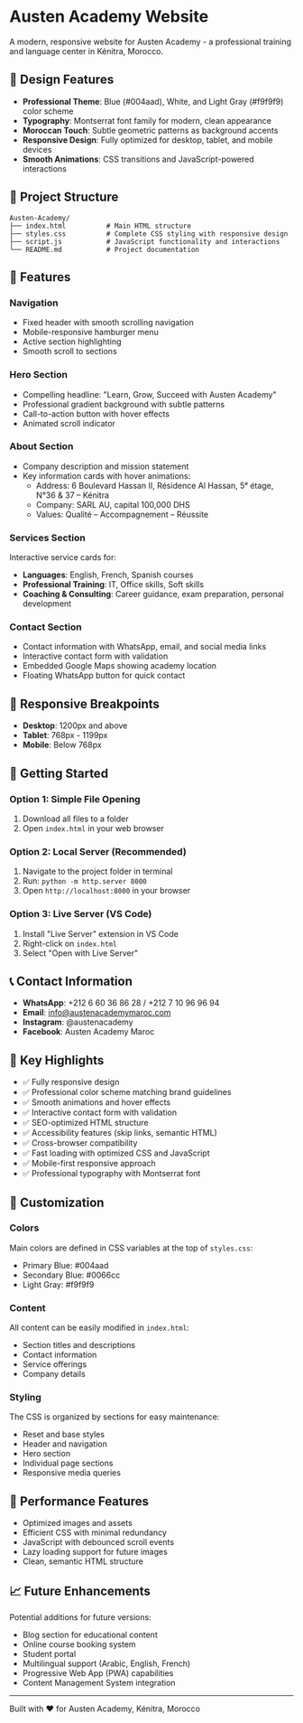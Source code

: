 # Austen Academy Website

A modern, responsive website for Austen Academy - a professional training and language center in Kénitra, Morocco.

## 🎨 Design Features

- **Professional Theme**: Blue (#004aad), White, and Light Gray (#f9f9f9) color scheme
- **Typography**: Montserrat font family for modern, clean appearance
- **Moroccan Touch**: Subtle geometric patterns as background accents
- **Responsive Design**: Fully optimized for desktop, tablet, and mobile devices
- **Smooth Animations**: CSS transitions and JavaScript-powered interactions

## 📁 Project Structure

```
Austen-Academy/
├── index.html          # Main HTML structure
├── styles.css          # Complete CSS styling with responsive design
├── script.js           # JavaScript functionality and interactions
└── README.md           # Project documentation
```

## 🔧 Features

### Navigation
- Fixed header with smooth scrolling navigation
- Mobile-responsive hamburger menu
- Active section highlighting
- Smooth scroll to sections

### Hero Section
- Compelling headline: "Learn, Grow, Succeed with Austen Academy"
- Professional gradient background with subtle patterns
- Call-to-action button with hover effects
- Animated scroll indicator

### About Section
- Company description and mission statement
- Key information cards with hover animations:
  - Address: 6 Boulevard Hassan II, Résidence Al Hassan, 5ᵉ étage, N°36 & 37 – Kénitra
  - Company: SARL AU, capital 100,000 DHS
  - Values: Qualité – Accompagnement – Réussite

### Services Section
Interactive service cards for:
- **Languages**: English, French, Spanish courses
- **Professional Training**: IT, Office skills, Soft skills
- **Coaching & Consulting**: Career guidance, exam preparation, personal development

### Contact Section
- Contact information with WhatsApp, email, and social media links
- Interactive contact form with validation
- Embedded Google Maps showing academy location
- Floating WhatsApp button for quick contact

## 📱 Responsive Breakpoints

- **Desktop**: 1200px and above
- **Tablet**: 768px - 1199px
- **Mobile**: Below 768px

## 🚀 Getting Started

### Option 1: Simple File Opening
1. Download all files to a folder
2. Open `index.html` in your web browser

### Option 2: Local Server (Recommended)
1. Navigate to the project folder in terminal
2. Run: `python -m http.server 8000`
3. Open `http://localhost:8000` in your browser

### Option 3: Live Server (VS Code)
1. Install "Live Server" extension in VS Code
2. Right-click on `index.html`
3. Select "Open with Live Server"

## 📞 Contact Information

- **WhatsApp**: +212 6 60 36 86 28 / +212 7 10 96 96 94
- **Email**: info@austenacademymaroc.com
- **Instagram**: @austenacademy
- **Facebook**: Austen Academy Maroc

## 🌟 Key Highlights

- ✅ Fully responsive design
- ✅ Professional color scheme matching brand guidelines
- ✅ Smooth animations and hover effects
- ✅ Interactive contact form with validation
- ✅ SEO-optimized HTML structure
- ✅ Accessibility features (skip links, semantic HTML)
- ✅ Cross-browser compatibility
- ✅ Fast loading with optimized CSS and JavaScript
- ✅ Mobile-first responsive approach
- ✅ Professional typography with Montserrat font

## 🔧 Customization

### Colors
Main colors are defined in CSS variables at the top of `styles.css`:
- Primary Blue: #004aad
- Secondary Blue: #0066cc
- Light Gray: #f9f9f9

### Content
All content can be easily modified in `index.html`:
- Section titles and descriptions
- Contact information
- Service offerings
- Company details

### Styling
The CSS is organized by sections for easy maintenance:
- Reset and base styles
- Header and navigation
- Hero section
- Individual page sections
- Responsive media queries

## 🚀 Performance Features

- Optimized images and assets
- Efficient CSS with minimal redundancy
- JavaScript with debounced scroll events
- Lazy loading support for future images
- Clean, semantic HTML structure

## 📈 Future Enhancements

Potential additions for future versions:
- Blog section for educational content
- Online course booking system
- Student portal
- Multilingual support (Arabic, English, French)
- Progressive Web App (PWA) capabilities
- Content Management System integration

---

Built with ❤️ for Austen Academy, Kénitra, Morocco
